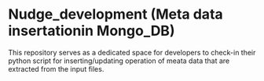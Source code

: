 # Nudge_development (Meta data insertationin Mongo_DB)
This repository serves as a dedicated space for developers to check-in their python script for inserting/updating operation of meata data that are extracted from the input files. 
